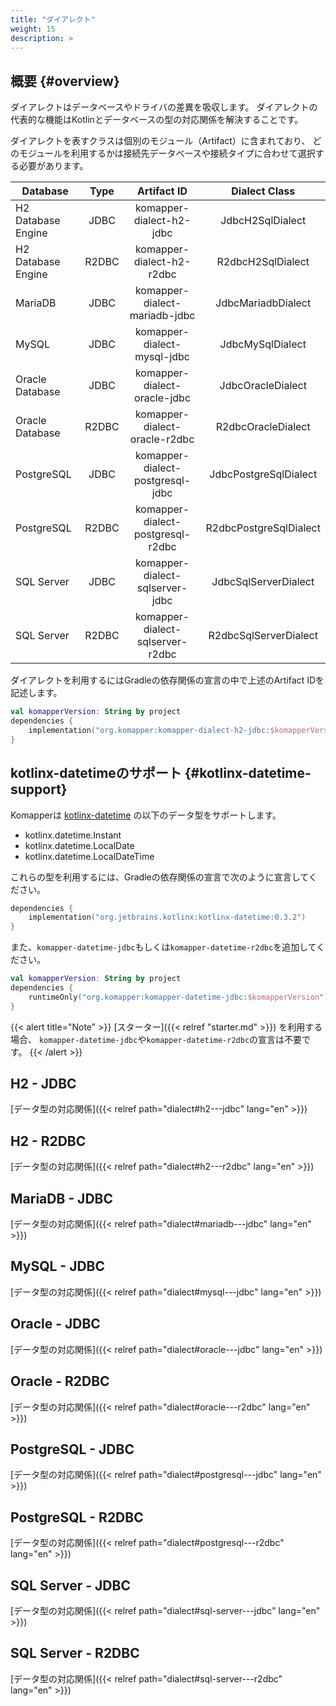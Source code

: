 ```yaml
---
title: "ダイアレクト"
weight: 15
description: >
---
```


## 概要 {#overview}

ダイアレクトはデータベースやドライバの差異を吸収します。
ダイアレクトの代表的な機能はKotlinとデータベースの型の対応関係を解決することです。

ダイアレクトを表すクラスは個別のモジュール（Artifact）に含まれており、
どのモジュールを利用するかは接続先データベースや接続タイプに合わせて選択する必要があります。

| Database           | Type  |            Artifact ID            |     Dialect Class      |
|--------------------|:-----:|:---------------------------------:|:----------------------:|
| H2 Database Engine | JDBC  |     komapper-dialect-h2-jdbc      |    JdbcH2SqlDialect    |
| H2 Database Engine | R2DBC |     komapper-dialect-h2-r2dbc     |   R2dbcH2SqlDialect    |
| MariaDB            | JDBC  |   komapper-dialect-mariadb-jdbc   |   JdbcMariadbDialect   |
| MySQL              | JDBC  |    komapper-dialect-mysql-jdbc    |    JdbcMySqlDialect    |
| Oracle Database    | JDBC  |   komapper-dialect-oracle-jdbc    |   JdbcOracleDialect    |
| Oracle Database    | R2DBC |   komapper-dialect-oracle-r2dbc   |   R2dbcOracleDialect   |
| PostgreSQL         | JDBC  | komapper-dialect-postgresql-jdbc  | JdbcPostgreSqlDialect  |
| PostgreSQL         | R2DBC | komapper-dialect-postgresql-r2dbc | R2dbcPostgreSqlDialect |
| SQL Server         | JDBC  |  komapper-dialect-sqlserver-jdbc  |  JdbcSqlServerDialect  |
| SQL Server         | R2DBC | komapper-dialect-sqlserver-r2dbc  | R2dbcSqlServerDialect  |

ダイアレクトを利用するにはGradleの依存関係の宣言の中で上述のArtifact IDを記述します。

```kotlin
val komapperVersion: String by project
dependencies {
    implementation("org.komapper:komapper-dialect-h2-jdbc:$komapperVersion")
}
```

## kotlinx-datetimeのサポート {#kotlinx-datetime-support}

Komapperは [kotlinx-datetime](https://github.com/Kotlin/kotlinx-datetime) の以下のデータ型をサポートします。

- kotlinx.datetime.Instant
- kotlinx.datetime.LocalDate
- kotlinx.datetime.LocalDateTime

これらの型を利用するには、Gradleの依存関係の宣言で次のように宣言してください。

```kotlin
dependencies {
    implementation("org.jetbrains.kotlinx:kotlinx-datetime:0.3.2")
}
```

また、`komapper-datetime-jdbc`もしくは`komapper-datetime-r2dbc`を追加してください。

```kotlin
val komapperVersion: String by project
dependencies {
    runtimeOnly("org.komapper:komapper-datetime-jdbc:$komapperVersion")
}
```

{{< alert title="Note" >}}
[スターター]({{< relref "starter.md" >}}) を利用する場合、
`komapper-datetime-jdbc`や`komapper-datetime-r2dbc`の宣言は不要です。
{{< /alert >}}

## H2 - JDBC

[データ型の対応関係]({{< relref path="dialect#h2---jdbc" lang="en" >}})

## H2 - R2DBC

[データ型の対応関係]({{< relref path="dialect#h2---r2dbc" lang="en" >}})

## MariaDB - JDBC

[データ型の対応関係]({{< relref path="dialect#mariadb---jdbc" lang="en" >}})

## MySQL - JDBC

[データ型の対応関係]({{< relref path="dialect#mysql---jdbc" lang="en" >}})

## Oracle - JDBC

[データ型の対応関係]({{< relref path="dialect#oracle---jdbc" lang="en" >}})

## Oracle - R2DBC

[データ型の対応関係]({{< relref path="dialect#oracle---r2dbc" lang="en" >}})

## PostgreSQL - JDBC

[データ型の対応関係]({{< relref path="dialect#postgresql---jdbc" lang="en" >}})

## PostgreSQL - R2DBC

[データ型の対応関係]({{< relref path="dialect#postgresql---r2dbc" lang="en" >}})

## SQL Server - JDBC

[データ型の対応関係]({{< relref path="dialect#sql-server---jdbc" lang="en" >}})

## SQL Server - R2DBC

[データ型の対応関係]({{< relref path="dialect#sql-server---r2dbc" lang="en" >}})
